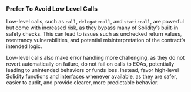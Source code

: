 ### Prefer To Avoid Low Level Calls

Low-level calls, such as `call`, `delegatecall`, and `staticcall`, are powerful but come with increased risk, as they bypass many of Solidity’s built-in safety checks. This can lead to issues such as unchecked return values, reentrancy vulnerabilities, and potential misinterpretation of the contract’s intended logic. 

Low-level calls also make error handling more challenging, as they do not revert automatically on failure, do not fail on calls to EOAs, potentially leading to unintended behaviors or funds loss. Instead, favor high-level Solidity functions and interfaces whenever available, as they are safer, easier to audit, and provide clearer, more predictable behavior.






